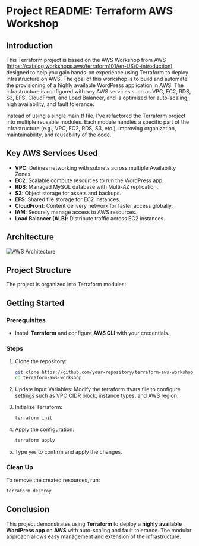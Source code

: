 # Project README: Terraform AWS Workshop

## Introduction

This Terraform project is based on the AWS Workshop from AWS (https://catalog.workshops.aws/terraform101/en-US/0-introduction), designed to help you gain hands-on experience using Terraform to deploy infrastructure on AWS. The goal of this workshop is to build and automate the provisioning of a highly available WordPress application in AWS. The infrastructure is configured with key AWS services such as VPC, EC2, RDS, S3, EFS, CloudFront, and Load Balancer, and is optimized for auto-scaling, high availability, and fault tolerance.

Instead of using a single main.tf file, I've refactored the Terraform project into multiple reusable modules. Each module handles a specific part of the infrastructure (e.g., VPC, EC2, RDS, S3, etc.), improving organization, maintainability, and reusability of the code.

## Key AWS Services Used

- **VPC**: Defines networking with subnets across multiple Availability Zones.
- **EC2**: Scalable compute resources to run the WordPress app.
- **RDS**: Managed MySQL database with Multi-AZ replication.
- **S3**: Object storage for assets and backups.
- **EFS**: Shared file storage for EC2 instances.
- **CloudFront**: Content delivery network for faster access globally.
- **IAM**: Securely manage access to AWS resources.
- **Load Balancer (ALB)**: Distribute traffic across EC2 instances.

## Architecture
![AWS Architecture](https://static.us-east-1.prod.workshops.aws/public/65a731f7-5cfa-49da-92ad-3f38a13a4e64/static/images/00/p01-01-workshop-architecture.png)


## Project Structure

The project is organized into Terraform modules:



## Getting Started

### Prerequisites

- Install **Terraform** and configure **AWS CLI** with your credentials.

### Steps

1. Clone the repository:
   ```bash
   git clone https://github.com/your-repository/terraform-aws-workshop.git
   cd terraform-aws-workshop
   ```

2. Update Input Variables: Modify the terraform.tfvars file to configure settings such as VPC CIDR block, instance types, and AWS region.


3. Initialize Terraform:
   ```bash
   terraform init
   ```

4. Apply the configuration:
   ```bash
   terraform apply
   ```

5. Type `yes` to confirm and apply the changes.

### Clean Up

To remove the created resources, run:

```bash
terraform destroy
```

## Conclusion

This project demonstrates using **Terraform** to deploy a **highly available WordPress app** on **AWS** with auto-scaling and fault tolerance. The modular approach allows easy management and extension of the infrastructure.
